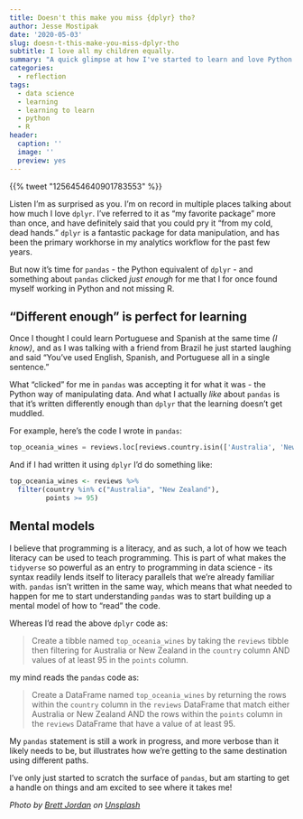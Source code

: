 ```yaml
---
title: Doesn't this make you miss {dplyr} tho?
author: Jesse Mostipak
date: '2020-05-03'
slug: doesn-t-this-make-you-miss-dplyr-tho
subtitle: I love all my children equally.
summary: "A quick glimpse at how I've started to learn and love Python."
categories: 
  - reflection
tags:
  - data science
  - learning
  - learning to learn
  - python
  - R
header:
  caption: ''
  image: ''
  preview: yes
---
```


{{% tweet "1256454640901783553" %}}

Listen I’m as surprised as you.
I’m on record in multiple places talking about how much I love `dplyr`.
I’ve referred to it as “my favorite package” more than once, and have definitely said that you could pry it “from my cold, dead hands.”
`dplyr` is a fantastic package for data manipulation, and has been the primary workhorse in my analytics workflow for the past few years.

But now it’s time for `pandas` - the Python equivalent of `dplyr` - and something about `pandas` clicked *just enough* for me that I for once found myself working in Python and not missing R.

## “Different enough” is perfect for learning

Once I thought I could learn Portuguese and Spanish at the same time *(I know)*, and as I was talking with a friend from Brazil he just started laughing and said “You’ve used English, Spanish, and Portuguese all in a single sentence.”

What “clicked” for me in `pandas` was accepting it for what it was - the Python way of manipulating data.
And what I actually *like* about `pandas` is that it’s written differently enough than `dplyr` that the learning doesn’t get muddled.

For example, here’s the code I wrote in `pandas`:

``` python
top_oceania_wines = reviews.loc[reviews.country.isin(['Australia', 'New Zealand']) & (reviews.points >= 95)]
```

And if I had written it using `dplyr` I’d do something like:

``` r
top_oceania_wines <- reviews %>% 
  filter(country %in% c("Australia", "New Zealand"),
         points >= 95)
```

## Mental models

I believe that programming is a literacy, and as such, a lot of how we teach literacy can be used to teach programming.
This is part of what makes the `tidyverse` so powerful as an entry to programming in data science - its syntax readily lends itself to literacy parallels that we’re already familiar with.
`pandas` isn’t written in the same way, which means that what needed to happen for me to start understanding `pandas` was to start building up a mental model of how to “read” the code.

Whereas I’d read the above `dplyr` code as:

> Create a tibble named `top_oceania_wines` by taking the `reviews` tibble then filtering for Australia or New Zealand in the `country` column AND values of at least 95 in the `points` column.

my mind reads the `pandas` code as:

> Create a DataFrame named `top_oceania_wines` by returning the rows within the `country` column in the `reviews` DataFrame that match either Australia or New Zealand AND the rows within the `points` column in the `reviews` DataFrame that have a value of at least 95.

My `pandas` statement is still a work in progress, and more verbose than it likely needs to be, but illustrates how we’re getting to the same destination using different paths.

I’ve only just started to scratch the surface of `pandas`, but am starting to get a handle on things and am excited to see where it takes me!

*Photo by <a href="https://unsplash.com/@brett_jordan?utm_source=unsplash&utm_medium=referral&utm_content=creditCopyText">Brett Jordan</a> on <a href="https://unsplash.com/s/photos/miss-you?utm_source=unsplash&utm_medium=referral&utm_content=creditCopyText">Unsplash</a>*
